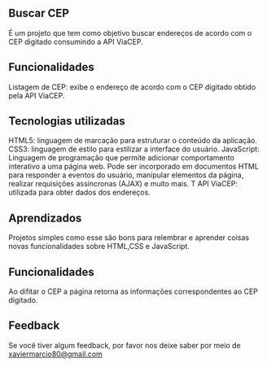 ## Buscar CEP 
É um projeto que tem como objetivo buscar endereços de acordo com o CEP digitado consumindo a API ViaCEP.

## Funcionalidades
Listagem de CEP: exibe o endereço de acordo com o CEP digitado obtido pela API ViaCEP.

## Tecnologias utilizadas
HTML5: linguagem de marcação para estruturar o conteúdo da aplicação.
CSS3: linguagem de estilo para estilizar a interface do usuário.
JavaScript: Linguagem de programação que permite adicionar comportamento interativo a uma página web. Pode ser incorporado em documentos HTML para responder a eventos do usuário, manipular elementos da página, realizar requisições assíncronas (AJAX) e muito mais. T
API ViaCEP: utilizada para obter dados dos endereços.

## Aprendizados
Projetos simples como esse são bons para relembrar e aprender coisas novas funcionalidades sobre HTML,CSS e JavaScript.

## Funcionalidades
Ao difitar o CEP a página retorna as informações correspondentes ao CEP digitado.

## Feedback
Se você tiver algum feedback, por favor nos deixe saber por meio de xaviermarcio80@gmail.com


